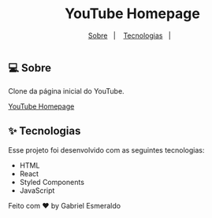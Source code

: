 <h1 align="center">YouTube Homepage</h1>

<p align="center">
  <a href="#-sobre">Sobre</a>&nbsp;&nbsp;&nbsp;|&nbsp;&nbsp;&nbsp;
  <a href="#-tecnologias">Tecnologias</a>&nbsp;&nbsp;&nbsp;|&nbsp;&nbsp;&nbsp;
</p>

<p align="center">
 <img src="/assets/youtube-homepage.png" alt="" />
</p>

## 💻 Sobre

Clone da página inicial do YouTube.

<a href="https://youtube-homepage-3wenq69zb-gabrielesmeraldo.vercel.app/">YouTube Homepage</a>

## ✨ Tecnologias

Esse projeto foi desenvolvido com as seguintes tecnologias:

- HTML
- React
- Styled Components
- JavaScript

Feito com ♥ by Gabriel Esmeraldo
